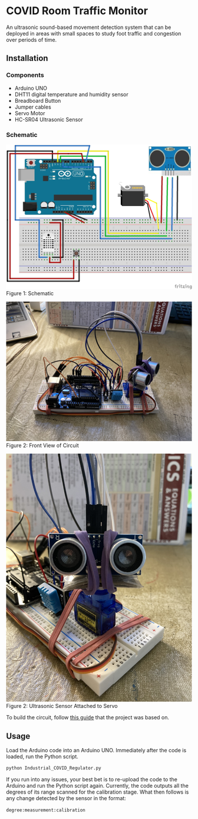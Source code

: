 # COVID Room Traffic Monitor

An ultrasonic sound-based movement detection system that can be deployed in areas with small spaces to study foot traffic and congestion over periods of time.

## Installation

### Components
- Arduino UNO 
- DHT11 digital temperature and humidity sensor
- Breadboard Button
- Jumper cables
- Servo Motor
- HC-SR04 Ultrasonic Sensor

### Schematic
![Schematic](images/schematic.jpg)
Figure 1: Schematic

![Front View](images/IMG-7254.jpg)
Figure 2: Front View of Circuit

![Sensor View](images/IMG-7255.jpg)
Figure 2: Ultrasonic Sensor Attached to Servo

To build the circuit, follow [this guide](http://howtomechatronics.com/projects/arduino-radar-project/) that the project was based on.

## Usage

Load the Arduino code into an Arduino UNO. Immediately after the code is loaded, run the Python script.
```python
python Industrial_COVID_Regulator.py
```

If you run into any issues, your best bet is to re-upload the code to the Arduino and run the Python script again. Currently, the code outputs all the degrees of its range scanned for the calibration stage. What then follows is any change detected by the sensor in the format:

`degree:measurement:calibration`
